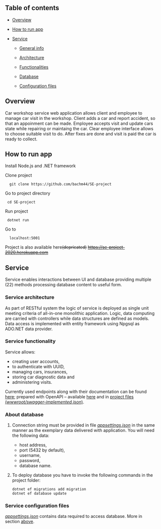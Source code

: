 ## Table of contents
- [Overview](#overview)

- [How to run app](#run)

- [Service](#service)

  - [General info](#service)

  - [Architecture](#service-architecture)

  - [Functionalities](#service-functionality)

  - [Database](#about-database)

  - [Configuration files](#service-configuration-files)
  
 
## Overview

Car workshop service web application allows client and employee to manage car visit in the workshop. Client adds a car and report accident, so that an appoinment can be made. Employee accepts visit and update cars state while repairing or maintaing the car. Clear employee interface allows to choose suitable visit to do. After fixes are done and visit is paid the car is ready to collect. 

## How to run app

Install Node.js and .NET framework

Clone project

```
  git clone https://github.com/bachm44/SE-project
   ```

Go to project directory 

 ```
  cd SE-project
   ```

Run project 

 ```
  dotnet run
   ```

Go to 

```
  localhost:5001
   ```
Project is also available here~~(depricated)~~
~~https://se-project-2020.herokuapp.com~~
   
## Service

Service enables interactions between UI and database providing multiple (22) methods processing database content to useful form.

### Service architecture

As part of RESTful system the logic of service is deployed as single unit meeting criteria of all-in-one monolithic application. Logic, data computing are carried with controllers while data structures are defined as models. Data access is implemented with entity framework using Npgsql as ADO.NET data provider.

### Service functionality

Service allows:

- creating user accounts,
- to authenticate with UUID,
- managing cars, insurances,
- storing car diagnostic data and
- administering visits.

Currently used endpoints along with their documentation can be found [here](https://se-project-2020.herokuapp.com/swagger); prepared with OpenAPI – available [here](https://se-project-2020.herokuapp.com/swagger-implemented.json) and in [project files (*wwwroot/swagger-implemented.json*)](wwwroot/swagger-implemented.json).

### About database

1. Connection string must be provided in file [*appsettings.json*](appsettings.json) in the same manner as the exemplary data delivered with application. You will need the following data:

   - host address,
   - port (5432 by default),
   - username,
   - password,
   - database name.

2. To deploy database you have to invoke the following commands in the project folder:

   ```
   dotnet ef migrations add migration
   dotnet ef database update
   ```

### Service configuration files

[*appsettings.json*](appsettings.json) contains data required to access database. More in section [above](#about-database).
